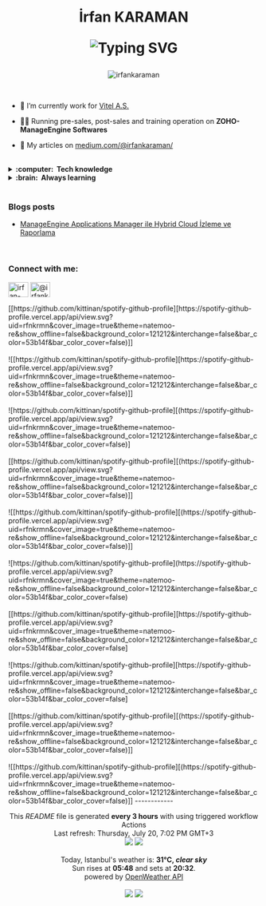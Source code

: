 <h1 align="center">İrfan KARAMAN

<a><img src="https://readme-typing-svg.demolab.com?font=Fira+Code&duration=3000&pause=1000&center=true&width=435&lines=Experienced+IT+Solution+Specialist;Digital+Solutions+Development;IT+Project+Management;Strong+Technical+Knowledge" alt="Typing SVG" /></a>
</h1>

<!-- <h3 align="center">Experienced and passionate IT Solution Specialist</h3> -->

<p align="center"> <img src="https://komarev.com/ghpvc/?username=irfankaraman&label=Profile%20views&color=f57600&style=plastic" alt="irfankaraman" /> </p>
</br>

<!---
<table align="right">
 <tr><td><a href="README.md"><img src="images/us-flag.png" height="13"> English</a></td></tr>
 <tr><td><a href="README_tr.md"><img src="images/tr-flag.png" height="13"> Turkish</a></td></tr>
</table>
-->

- 🔭 I’m currently work for [Vitel A.S.](https://www.vitel.com.tr/en/)

- 👨‍💻 Running pre-sales, post-sales and training operation on **ZOHO-ManageEngine Softwares**

<!--- 🌱 I’m currently learning **Azure DevOps, API, PowerBI, Kubernetes, Docker**-->

- 📝 My articles on [medium.com/@irfankaraman/](https://medium.com/@irfankaraman/)

</br>

<details>
  <summary><b>:computer: &nbsp;Tech knowledge</b></summary>
  <br/>

![ISO27001](https://img.shields.io/badge/ISO27001-2496ED.svg?&style=flat&logo=iso27001&logoColor=white)&nbsp;
![MCITP](https://img.shields.io/badge/MCITP-E34F26.svg?&style=flat&logo=mcitp&logoColor=white)&nbsp;
![CCNA](https://img.shields.io/badge/CCNA-%23007ACC.svg?&style=flat&logo=ccna&logoColor=white)&nbsp;
![ManageEngine](https://img.shields.io/badge/ManageEngine-E34F26.svg?&style=flat&logo=manage-engine&logoColor=white)&nbsp;
![Virtualization](https://img.shields.io/badge/Virtualization-326CE5.svg?&style=flat&logo=virtualization&logoColor=white)&nbsp;\
![SCRUM](https://img.shields.io/badge/SCRUM-6DB33F.svg?&style=flat&logo=ddd&logoColor=white)&nbsp;
![GitHub](https://img.shields.io/badge/GITHUB-%23121011.svg?&style=flat&logo=github&logoColor=white)&nbsp;
![RESTAPI](https://img.shields.io/badge/RESTAPI-02569B.svg?&style=flat&logo=restapi&logoColor=white)&nbsp;
![VSCode](https://img.shields.io/badge/VSCODE-007ACC.svg?&style=flat&logo=visual-studio-code)&nbsp;
![POSTMAN](https://img.shields.io/badge/POSTMAN-FCC624?style=flat&logo=postman&logoColor=black)
![Jira](https://img.shields.io/badge/jira-%230A0FFF.svg?style=flat&logo=jira&logoColor=white)
![Confluence](https://img.shields.io/badge/confluence-%23172BF4.svg?style=flat&logo=confluence&logoColor=white)



</details>


<details>
  <summary><b>:brain: &nbsp;Always learning</b></summary>
  <br/>

![DevOps](https://img.shields.io/badge/DevOps-02569B.svg?&style=flat&logo=devops&logoColor=white)&nbsp; 
![Trello](https://img.shields.io/badge/Trello-%23026AA7.svg?style=flat&logo=Trello&logoColor=white)
![PowerBI](https://img.shields.io/badge/PowerBI-E34F26.svg?&style=flat&logo=powerbi&logoColor=white)&nbsp;
![Grafana](https://img.shields.io/badge/grafana-%23F46800.svg?style=flat&logo=grafana&logoColor=white)\
![Azure](https://img.shields.io/badge/azure-%230072C6.svg?style=flat&logo=microsoftazure&logoColor=white)
![AWS](https://img.shields.io/badge/AMAZON%20AWS-232F3E.svg?&style=flat&logo=amazon-aws&logoColor=white)&nbsp;
![Docker](https://img.shields.io/badge/DOCKER-2496ED.svg?&style=flat&logo=docker&logoColor=white)&nbsp;
![Kubernetes](https://img.shields.io/badge/KUBERNETES-326CE5.svg?&style=flat&logo=kubernetes&logoColor=white)&nbsp;
![Prometheus](https://img.shields.io/badge/Prometheus-007ACC.svg?&style=flat&logo=prometheus)&nbsp;\
![TypeScript](https://img.shields.io/badge/TYPESCRIPT-%23007ACC.svg?&style=flat&logo=typescript&logoColor=white)&nbsp;
![LINUX](https://img.shields.io/badge/LINUX-FCC624?style=flat&logo=linux&logoColor=black)

<!--
![HTML5](https://img.shields.io/badge/HTML5-E34F26.svg?&style=flat&logo=html5&logoColor=white)&nbsp;
![MUSTACHE](https://img.shields.io/badge/MUSTACHE-E34F26.svg?&style=flat&logo=mustache&logoColor=white)&nbsp;
![Python](https://img.shields.io/badge/PYTHON-3776AB.svg?&style=flat&logo=python&logoColor=white)&nbsp;
-->

</details>


</br>

### Blogs posts
<!-- BLOG-POST-LIST:START -->
- [ManageEngine Applications Manager ile Hybrid Cloud İzleme ve Raporlama](https://medium.com/@irfankaraman/manageengine-applications-manager-2af56c4a38b1?source=rss-b27fdb1a7b71------2)
<!-- BLOG-POST-LIST:END -->
</br>


<h3 align="left">Connect with me:</h3>
<p align="left">
<a href="https://linkedin.com/in/irfan-karaman" target="blank"><img align="center" src="https://raw.githubusercontent.com/rahuldkjain/github-profile-readme-generator/master/src/images/icons/Social/linked-in-alt.svg" alt="irfan-karaman" height="30" width="40"  /></a>
<a href="https://medium.com/@irfankaraman" target="blank"><img align="center" src="https://raw.githubusercontent.com/rahuldkjain/github-profile-readme-generator/master/src/images/icons/Social/medium.svg" alt="@irfankaraman" height="30" width="40" /></a>
</p>
[[https://github.com/kittinan/spotify-github-profile][https://spotify-github-profile.vercel.app/api/view.svg?uid=rfnkrmn&cover_image=true&theme=natemoo-re&show_offline=false&background_color=121212&interchange=false&bar_color=53b14f&bar_color_cover=false)]]
</br>
</br>
![[https://github.com/kittinan/spotify-github-profile][https://spotify-github-profile.vercel.app/api/view.svg?uid=rfnkrmn&cover_image=true&theme=natemoo-re&show_offline=false&background_color=121212&interchange=false&bar_color=53b14f&bar_color_cover=false)]]
</br>
</br>
![https://github.com/kittinan/spotify-github-profile][(https://spotify-github-profile.vercel.app/api/view.svg?uid=rfnkrmn&cover_image=true&theme=natemoo-re&show_offline=false&background_color=121212&interchange=false&bar_color=53b14f&bar_color_cover=false)]
</br>
</br>
[[https://github.com/kittinan/spotify-github-profile][(https://spotify-github-profile.vercel.app/api/view.svg?uid=rfnkrmn&cover_image=true&theme=natemoo-re&show_offline=false&background_color=121212&interchange=false&bar_color=53b14f&bar_color_cover=false)]]
</br>
</br>
![[https://github.com/kittinan/spotify-github-profile][(https://spotify-github-profile.vercel.app/api/view.svg?uid=rfnkrmn&cover_image=true&theme=natemoo-re&show_offline=false&background_color=121212&interchange=false&bar_color=53b14f&bar_color_cover=false)]]
</br>
</br>
![https://github.com/kittinan/spotify-github-profile](https://spotify-github-profile.vercel.app/api/view.svg?uid=rfnkrmn&cover_image=true&theme=natemoo-re&show_offline=false&background_color=121212&interchange=false&bar_color=53b14f&bar_color_cover=false)
</br>
</br>
[[https://github.com/kittinan/spotify-github-profile][https://spotify-github-profile.vercel.app/api/view.svg?uid=rfnkrmn&cover_image=true&theme=natemoo-re&show_offline=false&background_color=121212&interchange=false&bar_color=53b14f&bar_color_cover=false]
</br></br>
![https://github.com/kittinan/spotify-github-profile][https://spotify-github-profile.vercel.app/api/view.svg?uid=rfnkrmn&cover_image=true&theme=natemoo-re&show_offline=false&background_color=121212&interchange=false&bar_color=53b14f&bar_color_cover=false]
</br></br>
[[https://github.com/kittinan/spotify-github-profile][(https://spotify-github-profile.vercel.app/api/view.svg?uid=rfnkrmn&cover_image=true&theme=natemoo-re&show_offline=false&background_color=121212&interchange=false&bar_color=53b14f&bar_color_cover=false)]]
</br></br>
![[https://github.com/kittinan/spotify-github-profile][(https://spotify-github-profile.vercel.app/api/view.svg?uid=rfnkrmn&cover_image=true&theme=natemoo-re&show_offline=false&background_color=121212&interchange=false&bar_color=53b14f&bar_color_cover=false)]]
------------
<p align="center">
This <i>README</i> file is generated <b>every 3 hours</b> with using triggered workflow Actions  
</br>
Last refresh: Thursday, July 20, 7:02 PM GMT+3
<br />
<img src="https://img.shields.io/badge/Javascript-%23172BF4.svg?style=flat&logo=javascript&logoColor=white" /> 
<img src="https://img.shields.io/badge/Mustache-232F3E.svg?style=flat&logo=mustache&logoColor=white)" /> 
<br />
<br />
Today, Istanbul's weather is: <b> 31°C, <i>clear sky</i></b>
</br>
Sun rises at <b>05:48</b> and sets at <b>20:32</b>.
</br>
powered by <a href="https://openweathermap.org/">OpenWeather API</a>
</br>
</br>
<img src="https://github.com/irfankaraman/irfankaraman/workflows/UPDATE_Weather/badge.svg" /> 
<img src="https://github.com/irfankaraman/irfankaraman/workflows/UPDATE_Blog/badge.svg" /> 
</p>
